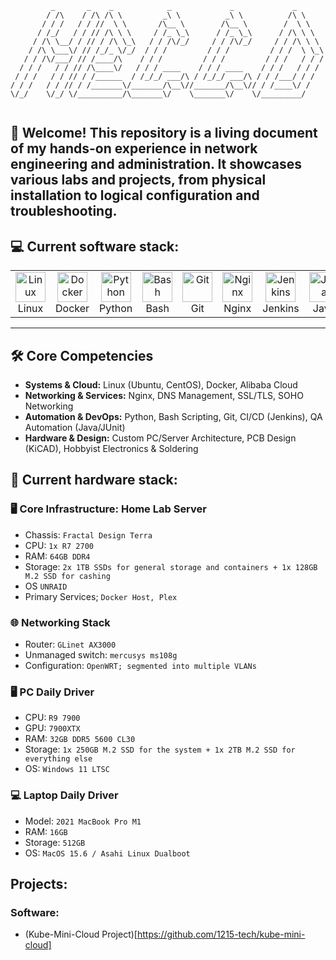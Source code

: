 ```
         _       _    _            _             _             _       
        / /\    / /\ /\ \         _\ \          _\ \          /\ \     
       / / /   / / //  \ \       /\__ \        /\__ \        /  \ \    
      / /_/   / / // /\ \ \     / /_ \_\      / /_ \_\      / /\ \ \   
     / /\ \__/ / // / /\ \_\   / / /\/_/     / / /\/_/     / / /\ \ \  
    / /\ \___\/ // /_/_ \/_/  / / /         / / /         / / /  \ \_\ 
   / / /\/___/ // /____/\    / / /         / / /         / / /   / / / 
  / / /   / / // /\____\/   / / / ____    / / / ____    / / /   / / /  
 / / /   / / // / /______  / /_/_/ ___/\ / /_/_/ ___/\ / / /___/ / /   
/ / /   / / // / /_______\/_______/\__\//_______/\__\// / /____\/ /    
\/_/    \/_/ \/__________/\_______\/    \_______\/    \/_________/     
                                                                       
```

## 👋 Welcome! This repository is a living document of my hands-on experience in network engineering and administration. It showcases various labs and projects, from physical installation to logical configuration and troubleshooting.
## 💻 Current software stack:
<table>
  <tr>
    <td align="center" width="96">
      <a href="#-systems--cloud">
        <img src="https://cdn.simpleicons.org/linux" width="48" height="48" alt="Linux" />
      </a>
      <br>Linux
    </td>
    <td align="center" width="96">
      <a href="#-systems--cloud">
        <img src="https://cdn.simpleicons.org/docker" width="48" height="48" alt="Docker" />
      </a>
      <br>Docker
    </td>
    <td align="center" width="96">
      <a href="#-automation--devops">
        <img src="https://cdn.simpleicons.org/python" width="48" height="48" alt="Python" />
      </a>
      <br>Python
    </td>
        <td align="center" width="96">
      <a href="#-automation--devops">
        <img src="https://cdn.simpleicons.org/gnubash" width="48" height="48" alt="Bash" />
      </a>
      <br>Bash
    </td>
    <td align="center" width="96">
      <a href="#-automation--devops">
        <img src="https://cdn.simpleicons.org/git" width="48" height="48" alt="Git" />
      </a>
      <br>Git
    </td>
     <td align="center" width="96">
      <a href="#-networking--services">
        <img src="https://cdn.simpleicons.org/nginx" width="48" height="48" alt="Nginx" />
      </a>
      <br>Nginx
    </td>
    <td align="center" width="96">
      <a href="#-automation--devops">
        <img src="https://cdn.simpleicons.org/jenkins" width="48" height="48" alt="Jenkins" />
      </a>
      <br>Jenkins
    </td>
    <td align="center" width="96">
      <a href="#-automation--devops">
        <img src="https://cdn.simpleicons.org/openjdk" width="48" height="48" alt="Java" />
      </a>
      <br>Java
    </td>
     <td align="center" width="96">
      <a href="#-hardware--design">
        <img src="https://cdn.simpleicons.org/kicad" width="48" height="48" alt="KiCAD" />
      </a>
      <br>KiCAD
    </td>
  </tr>
</table>

---
## 🛠️ Core Competencies

- **Systems & Cloud:** Linux (Ubuntu, CentOS), Docker, Alibaba Cloud
- **Networking & Services:** Nginx, DNS Management, SSL/TLS, SOHO Networking
- **Automation & DevOps:** Python, Bash Scripting, Git, CI/CD (Jenkins), QA Automation (Java/JUnit)
- **Hardware & Design:** Custom PC/Server Architecture, PCB Design (KiCAD), Hobbyist Electronics & Soldering
## 🔨 Current hardware stack:

### 🖥️ Core Infrastructure: Home Lab Server

- Chassis: `Fractal Design Terra`
- CPU: `1x R7 2700`
- RAM: `64GB DDR4`
- Storage: `2x 1TB SSDs for general storage and containers + 1x 128GB M.2 SSD for cashing`
- OS `UNRAID`
- Primary Services; `Docker Host, Plex`

### 🌐 Networking Stack
- Router: `GLinet AX3000`
- Unmanaged switch: `mercusys ms108g`
- Configuration: `OpenWRT; segmented into multiple VLANs`

### 🖥️ PC Daily Driver
- CPU: `R9 7900`
- GPU: `7900XTX`
- RAM: `32GB DDR5 5600 CL30`
- Storage: `1x 250GB M.2 SSD for the system + 1x 2TB M.2 SSD for everything else`
- OS: `Windows 11 LTSC`

### 💻 Laptop Daily Driver
- Model: `2021 MacBook Pro M1`
- RAM: `16GB`
- Storage: `512GB`
- OS: `MacOS 15.6 / Asahi Linux Dualboot`
## Projects:
### Software:
- (Kube-Mini-Cloud Project)[https://github.com/1215-tech/kube-mini-cloud]
